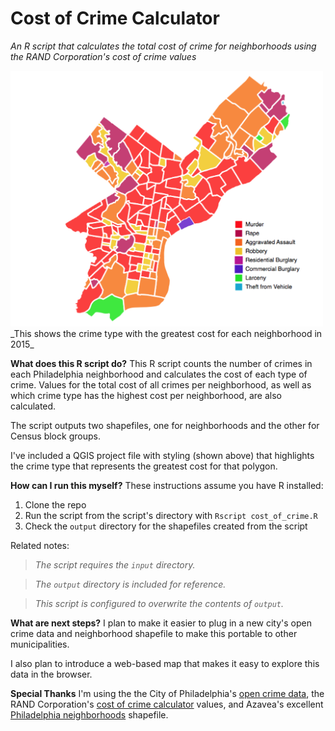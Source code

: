 # Cost of Crime Calculator
_An R script that calculates the total cost of crime for neighborhoods using the RAND Corporation's cost of crime values_

<img src="img/phl.png" width="500px" alt="Cost of Crime for Philadelphia Neighborhoods">
<br>_This shows the crime type with the greatest cost for each neighborhood in 2015_

**What does this R script do?**
This R script counts the number of crimes in each Philadelphia neighborhood and calculates the cost of each type of crime. Values for the total cost of all crimes per neighborhood, as well as which crime type has the highest cost per neighborhood, are also calculated.

The script outputs two shapefiles, one for neighborhoods and the other for Census block groups.

I've included a QGIS project file with styling (shown above) that highlights the crime type that represents the greatest cost for that polygon.

**How can I run this myself?**
These instructions assume you have R installed:

1) Clone the repo
2) Run the script from the script's directory with `Rscript cost_of_crime.R`
3) Check the `output` directory for the shapefiles created from the script

Related notes:
>_The script requires the `input` directory._

>_The `output` directory is included for reference._

>_This script is configured to overwrite the contents of `output`._

**What are next steps?**
I plan to make it easier to plug in a new city's open crime data and neighborhood shapefile to make this portable to other municipalities.

I also plan to introduce a web-based map that makes it easy to explore this data in the browser.

**Special Thanks**
I'm using the the City of Philadelphia's [open crime data](https://www.opendataphilly.org/dataset/crime-incidents), the RAND Corporation's [cost of crime calculator](http://www.rand.org/jie/justice-policy/centers/quality-policing/cost-of-crime.html) values, and Azavea's excellent [Philadelphia neighborhoods](https://github.com/azavea/geo-data/tree/master/Neighborhoods_Philadelphia) shapefile.


